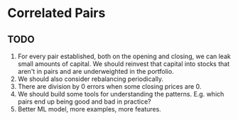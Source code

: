 # Correlated Pairs

## TODO

1. For every pair established, both on the opening and closing, we can leak small amounts of capital. We should reinvest that capital into stocks that aren't in pairs and are underweighted in the portfolio.
2. We should also consider rebalancing periodically.
3. There are division by 0 errors when some closing prices are 0.
4. We should build some tools for understanding the patterns. E.g. which pairs end up being good and bad in practice?
5. Better ML model, more examples, more features.